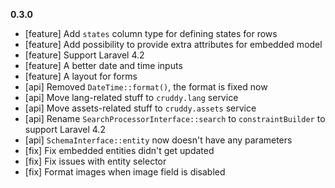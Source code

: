 __0.3.0__

*   [feature] Add `states` column type for defining states for rows
*   [feature] Add possibility to provide extra attributes for embedded model
*   [feature] Support Laravel 4.2
*   [feature] A better date and time inputs
*   [feature] A layout for forms
*   [api] Removed `DateTime::format()`, the format is fixed now
*   [api] Move lang-related stuff to `cruddy.lang` service
*   [api] Move assets-related stuff to `cruddy.assets` service
*   [api] Rename `SearchProcessorInterface::search` to `constraintBuilder` to support Laravel 4.2
*   [api] `SchemaInterface::entity` now doesn't have any parameters
*   [fix] Fix embedded entities didn't get updated
*   [fix] Fix issues with entity selector
*   [fix] Format images when image field is disabled